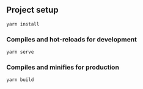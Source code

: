 ## Project setup
```
yarn install
```

### Compiles and hot-reloads for development
```
yarn serve
```

### Compiles and minifies for production
```
yarn build
```